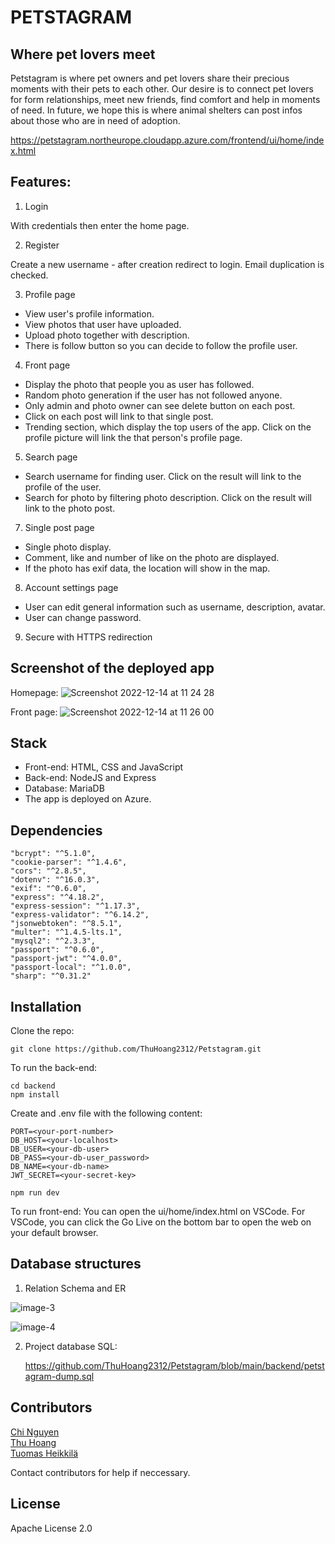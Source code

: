 # PETSTAGRAM

## Where pet lovers meet

Petstagram is where pet owners and pet lovers share their precious moments with their pets to each other. Our desire is to connect pet lovers for form relationships, meet new friends, find comfort and help in moments of need. In future, we hope this is where animal shelters can post infos about those who are in need of adoption.

https://petstagram.northeurope.cloudapp.azure.com/frontend/ui/home/index.html

## Features:

1. Login

With credentials then enter the home page.

2. Register

Create a new username - after creation redirect to login. Email duplication is checked.

3. Profile page

- View user's profile information.
- View photos that user have uploaded.
- Upload photo together with description.
- There is follow button so you can decide to follow the profile user.

4. Front page

- Display the photo that people you as user has followed.
- Random photo generation if the user has not followed anyone.
- Only admin and photo owner can see delete button on each post.
- Click on each post will link to that single post.
- Trending section, which display the top users of the app. Click on the profile picture will link the that person's profile page.

5. Search page

- Search username for finding user. Click on the result will link to the profile of the user.
- Search for photo by filtering photo description. Click on the result will link to the photo post.

7. Single post page

- Single photo display.
- Comment, like and number of like on the photo are displayed.
- If the photo has exif data, the location will show in the map.

8. Account settings page

- User can edit general information such as username, description, avatar. 
- User can change password.

9. Secure with HTTPS redirection

## Screenshot of the deployed app

Homepage:
![Screenshot 2022-12-14 at 11 24 28](https://user-images.githubusercontent.com/89455223/207557276-44013903-23ac-4e42-a58d-3bec4f786c87.png)

Front page:
![Screenshot 2022-12-14 at 11 26 00](https://user-images.githubusercontent.com/89455223/207557520-0b8402c4-26f0-4c76-a673-7f119d6e17d5.png)

## Stack

- Front-end: HTML, CSS and JavaScript
- Back-end: NodeJS and Express
- Database: MariaDB
- The app is deployed on Azure.

## Dependencies
    "bcrypt": "^5.1.0",
    "cookie-parser": "^1.4.6",
    "cors": "^2.8.5",
    "dotenv": "^16.0.3",
    "exif": "^0.6.0",
    "express": "^4.18.2",
    "express-session": "^1.17.3",
    "express-validator": "^6.14.2",
    "jsonwebtoken": "^8.5.1",
    "multer": "^1.4.5-lts.1",
    "mysql2": "^2.3.3",
    "passport": "^0.6.0",
    "passport-jwt": "^4.0.0",
    "passport-local": "^1.0.0",
    "sharp": "^0.31.2"

## Installation

Clone the repo:

```
git clone https://github.com/ThuHoang2312/Petstagram.git
```

To run the back-end:

```
cd backend
npm install
```

Create and .env file with the following content:

```
PORT=<your-port-number>
DB_HOST=<your-localhost>
DB_USER=<your-db-user>
DB_PASS=<your-db-user_password>
DB_NAME=<your-db-name>
JWT_SECRET=<your-secret-key>
```

```
npm run dev
```

To run front-end: You can open the ui/home/index.html on VSCode. For VSCode, you can click the Go Live on the bottom bar to open the web on your default browser.

## Database structures

1. Relation Schema and ER

![image-3](https://user-images.githubusercontent.com/58989517/207555912-8775c85c-a46d-4afa-a4c7-59ac3b260951.png)


![image-4](https://user-images.githubusercontent.com/58989517/207555933-8ac1e939-9758-48ac-b0b2-87b70e0df4ef.png)


2. Project database SQL:

   https://github.com/ThuHoang2312/Petstagram/blob/main/backend/petstagram-dump.sql

## Contributors

[Chi Nguyen](https://github.com/chinguyen202)<br>
[Thu Hoang](https://github.com/ThuHoang2312)<br>
[Tuomas Heikkilä](https://github.com/Tuomas01)<br>

Contact contributors for help if neccessary.

## License

Apache License 2.0

